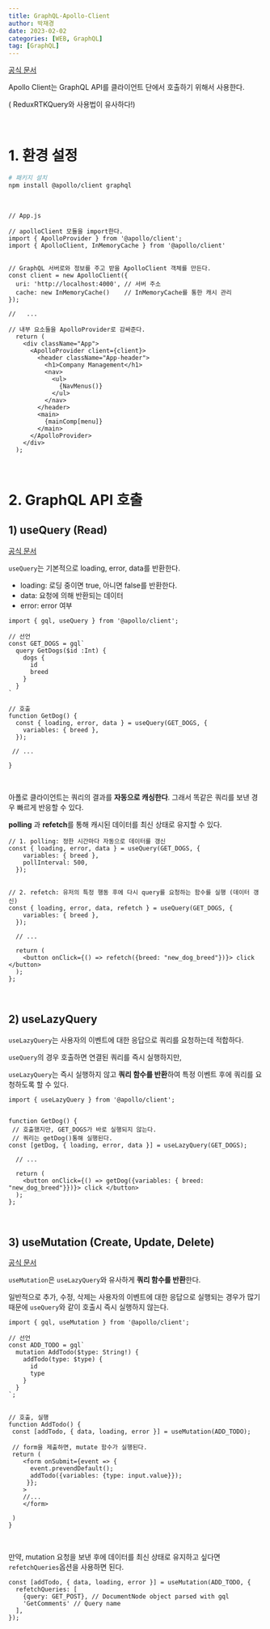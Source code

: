 ```yaml
---
title: GraphQL-Apollo-Client
author: 박재경
date: 2023-02-02
categories: [WEB, GraphQL]
tag: [GraphQL]
---
```


[공식 문서](https://www.apollographql.com/docs/react/get-started/)

Apollo Client는 GraphQL API를 클라이언트 단에서 호출하기 위해서 사용한다. 

( ReduxRTKQuery와 사용법이 유사하다!)

<br>

# 1. 환경 설정

```bash
# 패키지 설치
npm install @apollo/client graphql
```

<br>

```react
// App.js

// apolloClient 모듈을 import한다. 
import { ApolloProvider } from '@apollo/client';
import { ApolloClient, InMemoryCache } from '@apollo/client'


// GraphQL 서버로와 정보를 주고 받을 ApolloClient 객체를 만든다. 
const client = new ApolloClient({
  uri: 'http://localhost:4000', // 서버 주소 
  cache: new InMemoryCache()    // InMemoryCache를 통한 캐시 관리
});

//   ...

// 내부 요소들을 ApolloProvider로 감싸준다.
  return (
    <div className="App">
      <ApolloProvider client={client}>
        <header className="App-header">
          <h1>Company Management</h1>
          <nav>
            <ul>
              {NavMenus()}
            </ul>
          </nav>
        </header>
        <main>
          {mainComp[menu]}
        </main>
      </ApolloProvider>
    </div>
  );
```

<br>

# 2. GraphQL API 호출

## 1) useQuery (Read)

[공식 문서](https://www.apollographql.com/docs/react/api/react/components/#query)

`useQuery`는 기본적으로 loading, error, data를 반환한다. 

- loading: 로딩 중이면 true, 아니면 false를 반환한다. 
- data: 요청에 의해 반환되는 데이터 
- error: error 여부

```react
import { gql, useQuery } from '@apollo/client';

// 선언 
const GET_DOGS = gql`
  query GetDogs($id :Int) {
    dogs {
      id
      breed
    }
  }
`

// 호출
function GetDog() {
  const { loading, error, data } = useQuery(GET_DOGS, {
    variables: { breed },
  });
    
 // ...
    
}
```

<br>

아폴로 클라이언트는 쿼리의 결과를 **자동으로 캐싱한다**. 그래서 똑같은 쿼리를 보낸 경우 빠르게 반응할 수 있다. 

**polling** 과 **refetch**를 통해 캐시된 데이터를 최신 상태로 유지할 수 있다. 

```react
// 1. polling: 정한 시간마다 자동으로 데이터를 갱신
const { loading, error, data } = useQuery(GET_DOGS, {
    variables: { breed },
    pollInterval: 500,
  });


// 2. refetch: 유저의 특정 행동 후에 다시 query를 요청하는 함수를 실행 (데이터 갱신)
const { loading, error, data, refetch } = useQuery(GET_DOGS, {
    variables: { breed },
  });

  // ...

  return (
	<button onClick={() => refetch({breed: "new_dog_breed"})}> click </button>
  );
};
```

<br>

## 2) useLazyQuery

`useLazyQuery`는 사용자의 이벤트에 대한 응답으로 쿼리를 요청하는데 적합하다.

`useQuery`의 경우 호출하면 연결된 쿼리를 즉시 실행하지만,  

`useLazyQuery`는 즉시 실행하지 않고 **쿼리 함수를 반환**하여 특정 이벤트 후에 쿼리를 요청하도록 할 수 있다. 

```react
import { useLazyQuery } from '@apollo/client';


function GetDog() {
 // 호출했지만, GET_DOGS가 바로 실행되지 않는다.
 // 쿼리는 getDog()통해 실행된다. 
const [getDog, { loading, error, data }] = useLazyQuery(GET_DOGS);
    
  // ...
    
  return (
	<button onClick={() => getDog({variables: { breed: "new_dog_breed"}})}> click </button>
  );
};
```

<br>

## 3) useMutation (Create, Update, Delete)

[공식 문서](https://www.apollographql.com/docs/react/api/react/components/#mutation)

`useMutation`은 `useLazyQuery`와 유사하게 **쿼리 함수를 반환**한다. 

일반적으로 추가, 수정, 삭제는 사용자의 이벤트에 대한 응답으로 실행되는 경우가 많기 때문에 `useQuery`와 같이 호출시 즉시 실행하지 않는다. 

```react
import { gql, useMutation } from '@apollo/client';

// 선언
const ADD_TODO = gql`
  mutation AddTodo($type: String!) {
    addTodo(type: $type) {
      id
      type
    }
  }
`;


// 호출, 실행
function AddTodo() {
 const [addTodo, { data, loading, error }] = useMutation(ADD_TODO);
 
 // form을 제출하면, mutate 함수가 실행된다. 
 return (
 	<form onSubmit={event => {
      event.prevendDefault();
      addTodo({variables: {type: input.value}});
     }};
    > 
    //...
    </form>
 
 )
}
```

<br>

만약, mutation 요청을 보낸 후에 데이터를 최신 상태로 유지하고 싶다면 `refetchQueries`옵션을 사용하면 된다. 

```react
const [addTodo, { data, loading, error }] = useMutation(ADD_TODO, {
  refetchQueries: [
    {query: GET_POST}, // DocumentNode object parsed with gql
    'GetComments' // Query name
  ],
});
```

<br>